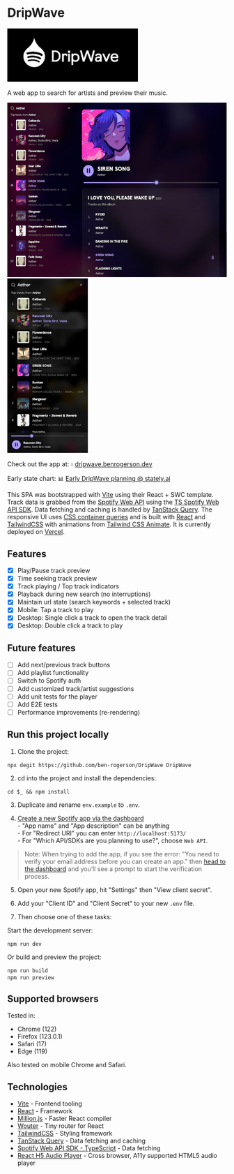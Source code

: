 # DripWave

<p><a href="https://dripwave.benrogerson.dev/" target="_blank"><img src="./.github/preview-logo.png" width="300" alt="DripWave Logo" /></a></p>

A web app to search for artists and preview their music.

<p>
    <a href="https://dripwave.benrogerson.dev/" target="_blank"><img src="./.github/preview-large.png" alt="Desktop" height="400" /></a>
    <span></span>
    <a href="https://dripwave.benrogerson.dev/" target="_blank"><img src="./.github/preview-small.png" alt="Mobile" height="400" /></a>
</p>

Check out the app at: 💧 [dripwave.benrogerson.dev](https://dripwave.benrogerson.dev/)

Early state chart: 📊 [Early DripWave planning @ stately.ai](https://stately.ai/registry/editor/71914a7e-b08d-4032-809f-e9e0acb1892e?mode=Design&machineId=1efcb27a-d19b-42b2-a2ad-b464c6903b08)

This SPA was bootstrapped with [Vite](https://vitejs.dev/) using their React + SWC template.
Track data is grabbed from the [Spotify Web API](https://developer.spotify.com/documentation/web-api/) using the [TS Spotify Web API SDK](https://github.com/spotify/spotify-web-api-ts-sdk).
Data fetching and caching is handled by [TanStack Query](https://tanstack.com/query/v5/).
The responsive UI uses [CSS container queries](https://developer.mozilla.org/en-US/docs/Web/CSS/CSS_containment/Container_queries) and is built with [React](https://reactjs.org/) and [TailwindCSS](https://tailwindcss.com/) with animations from [Tailwind CSS Animate](https://github.com/jamiebuilds/tailwindcss-animate).
It is currently deployed on [Vercel](https://vercel.com/).

## Features

- [x] Play/Pause track preview
- [x] Time seeking track preview
- [x] Track playing / Top track indicators
- [x] Playback during new search (no interruptions)
- [x] Maintain url state (search keywords + selected track)
- [x] Mobile: Tap a track to play
- [x] Desktop: Single click a track to open the track detail
- [x] Desktop: Double click a track to play

## Future features

- [ ] Add next/previous track buttons
- [ ] Add playlist functionality
- [ ] Switch to Spotify auth
- [ ] Add customized track/artist suggestions
- [ ] Add unit tests for the player
- [ ] Add E2E tests
- [ ] Performance improvements (re-rendering)

## Run this project locally

1. Clone the project:

```shell
npx degit https://github.com/ben-rogerson/DripWave DripWave
```

2. cd into the project and install the dependencies:

```shell
cd $_ && npm install
```

3. Duplicate and rename `env.example` to `.env`.

4. [Create a new Spotify app via the dashboard](https://developer.spotify.com/dashboard/create)<br/>- "App name" and "App description" can be anything<br/>- For "Redirect URI" you can enter `http://localhost:5173/`<br/>- For "Which API/SDKs are you planning to use?", choose `Web API`.

> Note: When trying to add the app, if you see the error: "You need to verify your email address before you can create an app." then [head to the dashboard](https://developer.spotify.com/dashboard) and you’ll see a prompt to start the verification process.

5. Open your new Spotify app, hit "Settings" then "View client secret".

6. Add your "Client ID" and "Client Secret" to your new `.env` file.

7. Then choose one of these tasks:

Start the development server:

```shell
npm run dev
```

Or build and preview the project:

```shell
npm run build
npm run preview
```

## Supported browsers

Tested in:

- Chrome (122)
- Firefox (123.0.1)
- Safari (17)
- Edge (119)

Also tested on mobile Chrome and Safari.

## Technologies

- [Vite](https://vitejs.dev/) - Frontend tooling
- [React](https://reactjs.org/) - Framework
- [Million.js](https://million.dev/) - Faster React compiler
- [Wouter](https://github.com/molefrog/wouter) - Tiny router for React
- [TailwindCSS](https://tailwindcss.com/) - Styling framework
- [TanStack Query](https://tanstack.com/query/v5/) - Data fetching and caching
- [Spotify Web API SDK - TypeScript](https://github.com/spotify/spotify-web-api-ts-sdk) - Data fetching
- [React H5 Audio Player](https://github.com/lhz516/react-h5-audio-player) - Cross browser, A11y supported HTML5 audio player
